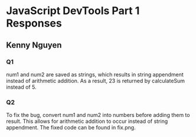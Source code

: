 # JavaScript DevTools Part 1 Responses

## Kenny Nguyen

### Q1

num1 and num2 are saved as strings, which results in string appendment instead of arithmetic addition. As a result, 23 is returned by calculateSum instead of 5.

### Q2

To fix the bug, convert num1 and num2 into numbers before adding them to result. This allows for arithmetic addition to occur instead of string appendment.
The fixed code can be found in fix.png.